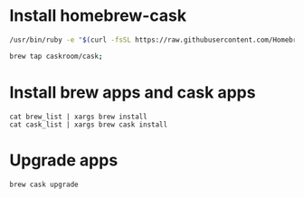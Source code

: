 # Install homebrew-cask
```bash
/usr/bin/ruby -e "$(curl -fsSL https://raw.githubusercontent.com/Homebrew/install/master/install)";

brew tap caskroom/cask;
```

# Install brew apps and cask apps

```
cat brew_list | xargs brew install
cat cask_list | xargs brew cask install
```

# Upgrade apps
```
brew cask upgrade
```
